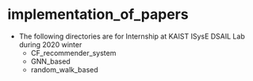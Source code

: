 # implementation_of_papers

- The following directories are for Internship at KAIST ISysE DSAIL Lab during 2020 winter
	- CF_recommender_system
	- GNN_based
	- random_walk_based

